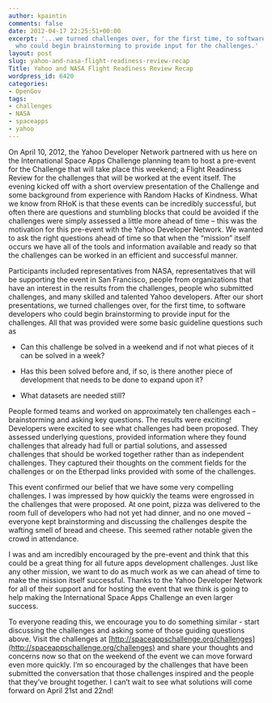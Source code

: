 ```yaml
---
author: kpaintin
comments: false
date: 2012-04-17 22:25:51+00:00
excerpt: '...we turned challenges over, for the first time, to software developers
  who could begin brainstorming to provide input for the challenges.'
layout: post
slug: yahoo-and-nasa-flight-readiness-review-recap
Title: Yahoo and NASA Flight Readiness Review Recap
wordpress_id: 6420
categories:
- OpenGov
tags:
- challenges
- NASA
- spaceapps
- yahoo
---
```


On April 10, 2012, the Yahoo Developer Network partnered with us here on the International Space Apps Challenge planning team to host a pre-event for the Challenge that will take place this weekend; a Flight Readiness Review for the challenges that will be worked at the event itself.  The evening kicked off with a short overview presentation of the Challenge and some background from experience with Random Hacks of Kindness.  What we know from RHoK is that these events can be incredibly successful, but often there are questions and stumbling blocks that could be avoided if the challenges were simply assessed a little more ahead of time – this was the motivation for this pre-event with the Yahoo Developer Network.  We wanted to ask the right questions ahead of time so that when the “mission” itself occurs we have all of the tools and information available and ready so that the challenges can be worked in an efficient and successful manner.

 


Participants included representatives from NASA, representatives that will be supporting the event in San Francisco, people from organizations that have an interest in the results from the challenges, people who submitted challenges, and many skilled and talented Yahoo developers.  After our short presentations, we turned challenges over, for the first time, to software developers who could begin brainstorming to provide input for the challenges. All that was provided were some basic guideline questions such as 










  * Can this challenge be solved in a weekend and if not what pieces of it can be solved in a week?


  * Has this been solved before and, if so, is there another piece of development that needs to be done to expand upon it?


  * What datasets are needed still?








People formed teams and worked on approximately ten challenges each – brainstorming and asking key questions.  The results were exciting!  Developers were excited to see what challenges had been proposed.  They assessed underlying questions, provided information where they found challenges that already had full or partial solutions, and assessed challenges that should be worked together rather than as independent challenges.  They captured their thoughts on the comment fields for the challenges or on the Etherpad links provided with some of the challenges.

 


This event confirmed our belief that we have some very compelling challenges.  I was impressed by how quickly the teams were engrossed in the challenges that were proposed.  At one point, pizza was delivered to the room full of developers who had not yet had dinner, and no one moved – everyone kept brainstorming and discussing the challenges despite the wafting smell of bread and cheese.  This seemed rather notable given the crowd in attendance.

 


I was and am incredibly encouraged by the pre-event and think that this could be a great thing for all future apps development challenges.  Just like any other mission, we want to do as much work as we can ahead of time to make the mission itself successful.  Thanks to the Yahoo Developer Network for all of their support and for hosting the event that we think is going to help making the International Space Apps Challenge an even larger success.

 


To everyone reading this, we encourage you to do something similar -   start discussing the challenges and asking some of those guiding questions above.  Visit the challenges at [http://spaceappschallenge.org/challenges](http://spaceappschallenge.org/challenges) and share your thoughts and concerns now so that on the weekend of the event we can move forward even more quickly.  I’m so encouraged by the challenges that have been submitted the conversation that those challenges inspired and the people that they’ve brought together.  I can’t wait to see what solutions will come forward on April 21st and 22nd!

  
